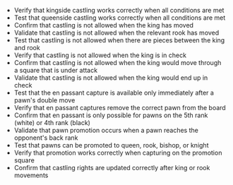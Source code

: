 - Verify that kingside castling works correctly when all conditions are met
- Test that queenside castling works correctly when all conditions are met
- Confirm that castling is not allowed when the king has moved
- Validate that castling is not allowed when the relevant rook has moved
- Test that castling is not allowed when there are pieces between the king and rook
- Verify that castling is not allowed when the king is in check
- Confirm that castling is not allowed when the king would move through a square that is under attack
- Validate that castling is not allowed when the king would end up in check
- Test that the en passant capture is available only immediately after a pawn's double move
- Verify that en passant captures remove the correct pawn from the board
- Confirm that en passant is only possible for pawns on the 5th rank (white) or 4th rank (black)
- Validate that pawn promotion occurs when a pawn reaches the opponent's back rank
- Test that pawns can be promoted to queen, rook, bishop, or knight
- Verify that promotion works correctly when capturing on the promotion square
- Confirm that castling rights are updated correctly after king or rook movements
